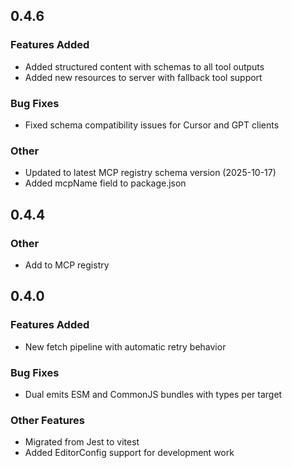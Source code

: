 ## 0.4.6

### Features Added

- Added structured content with schemas to all tool outputs
- Added new resources to server with fallback tool support

### Bug Fixes

- Fixed schema compatibility issues for Cursor and GPT clients

### Other

- Updated to latest MCP registry schema version (2025-10-17)
- Added mcpName field to package.json

## 0.4.4

### Other

- Add to MCP registry

## 0.4.0

### Features Added

- New fetch pipeline with automatic retry behavior

### Bug Fixes

- Dual emits ESM and CommonJS bundles with types per target

### Other Features

- Migrated from Jest to vitest
- Added EditorConfig support for development work
